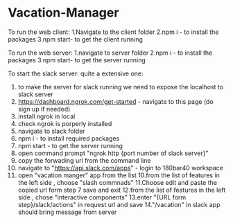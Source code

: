 # Vacation-Manager

To run the web client:
1.Navigate to the client folder
2.npm i - to install the packages
3.npm start- to get the client running

To run the web server:
1.navigate to server folder
2.npm i - to install the packages
3.npm start- to get the server running


To start the slack server:
quite a extensive one:
1. to make the server for slack running we need to expose the localhost to slack server
2. https://dashboard.ngrok.com/get-started - navigate to this page (do sign up if needed)
3. install ngrok in local
4. check ngrok is porperly installed
5. navigate to slack folder 
6. npm i - to install required packages
7. npm start - to get the server running
6. open command prompt "ngrok http {port number of slack server}" 
7. copy the forwading url from the command line
8. navigate to "https://api.slack.com/apps" - login to 180bar40 workspace
9. open "vacation manger" app from the list
10.from the list of features in the  left side , choose "slash commnads"
11.Choose edit and paste the copied url form step 7 save and exit
12.from the list of features in the left side , chose "interactive components"
13.enter "{URL form step}/slack/actions" in request url and save
14."/vacation" in slack app should bring message from server

